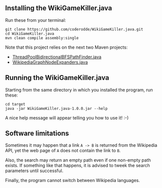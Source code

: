 ## Installing the WikiGameKiller.java

Run these from your terminal:
```
git clone https://github.com/coderodde/WikiGameKiller.java.git
cd WikiGameKiller.java
mvn clean compile assembly:single
```

Note that this project relies on the next two Maven projects:
- [ThreadPoolBidirectionalBFSPathFinder.java](https://github.com/coderodde/ThreadPoolBidirectionalBFSPathFinder.java)
- [WikipediaGraphNodeExpanders.java](https://github.com/coderodde/WikipediaGraphNodeExpanders.java)

## Running the WikiGameKiller.java

Starting from the same directory in which you installed the program, run these:
```
cd target
java -jar WikiGameKiller.java-1.0.0.jar --help
```
A nice help message will appear telling you how to use it! :-)

## Software limitations
Sometimes it may happen that a link `A -> B` is returned from the Wikipedia API, yet the web page of `A` does not contain the link to `B`. 

Also, the search may return an empty path even if one non-empty path exists. If something like that happens, it is advised to tweek the search parameters until successful.

Finally, the program cannot switch between Wikipedia languages.
